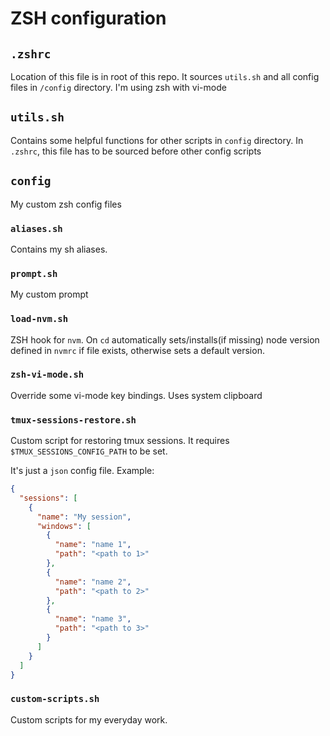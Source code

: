 # ZSH configuration

## `.zshrc`

Location of this file is in root of this repo. It sources `utils.sh` and all config files in `/config` directory.
I'm using zsh with vi-mode

## `utils.sh`

Contains some helpful functions for other scripts in `config` directory. In `.zshrc`, this file has to be sourced before other config scripts

## `config`

My custom zsh config files

### `aliases.sh`

Contains my sh aliases.

### `prompt.sh`

My custom prompt

### `load-nvm.sh`

ZSH hook for `nvm`. On `cd` automatically sets/installs(if missing) node version defined in `nvmrc` if file exists, otherwise sets a default version.

### `zsh-vi-mode.sh`

Override some vi-mode key bindings. Uses system clipboard

### `tmux-sessions-restore.sh`

Custom script for restoring tmux sessions. It requires `$TMUX_SESSIONS_CONFIG_PATH` to be set.

It's just a `json` config file. Example:

```json
{
  "sessions": [
    {
      "name": "My session",
      "windows": [
        {
          "name": "name 1",
          "path": "<path to 1>"
        },
        {
          "name": "name 2",
          "path": "<path to 2>"
        },
        {
          "name": "name 3",
          "path": "<path to 3>"
        }
      ]
    }
  ]
}
```

### `custom-scripts.sh`

Custom scripts for my everyday work.
